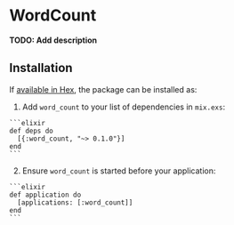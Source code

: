 # WordCount

**TODO: Add description**

## Installation

If [available in Hex](https://hex.pm/docs/publish), the package can be installed as:

  1. Add `word_count` to your list of dependencies in `mix.exs`:

    ```elixir
    def deps do
      [{:word_count, "~> 0.1.0"}]
    end
    ```

  2. Ensure `word_count` is started before your application:

    ```elixir
    def application do
      [applications: [:word_count]]
    end
    ```

